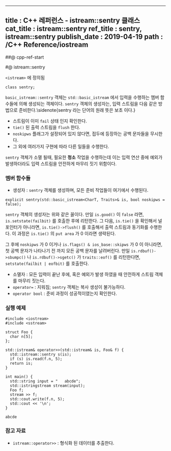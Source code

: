 ----------------
title : C++ 레퍼런스 - istream::sentry 클래스
cat_title : istream::sentry
ref_title : sentry, istream::sentry
publish_date : 2019-04-19
path : /C++ Reference/iostream
--------------

##@ cpp-ref-start

#@ istream::sentry

`<istream>` 에 정의됨

```cpp-formatted
class sentry;
```

`basic_istream::sentry` 객체는 `std::basic_istream` 에서 입력을 수행하는 멤버 함수들에 의해 생성되는 객체이다. `sentry` 객체의 생성자는, 입력 스트림을 다음 같은 방법으로 준비한다.\sidenote{sentry 라는 단어의 원래 뜻은 보초 이다.}

* 스트림이 이미 `fail` 상태 인지 확인한다.
* `tie()` 된 출력 스트림을 `flush` 한다.
* `noskipws` 플래그가 설정되어 있지 않다면, 접두에 등장하는 공백 문자들을 무시한다.
* 그 외에 여러가지 구현에 따라 다른 일들을 수행한다.

`sentry` 객체가 소멸 될때, 필요한 **청소** 작업을 수행하는데 이는 입력 연산 중에 예외가 발생하더라도 입력 스트림을 안전하게 마무리 짓기 위함이다.


### 멤버 함수들

* 생성자 : `sentry` 객체를 생성하며, 모든 준비 작업들이 여기에서 수행된다.

```cpp-formatted
explicit sentry(std::basic_istream<CharT, Traits>& is, bool noskipws = false);
```

`sentry` 객체의 생성자는 위와 같은 꼴이다. 만일 `is.good()` 이 `false` 라면, `is.setstate(failbit)` 를 호출한 후에 리턴한다. 그 다음, `is.tie()` 을 확인해서 널 포인터가 아니라면, `is.tie()->flush()` 를 호출해서 출력 스트림과 동기화를 수행한다. 이 과정은 `is.tie()` 의 `put area` 가 0 이라면 생략된다.

그 후에 `noskipws` 가 0 이거나 `is.flags() & ios_base::skipws` 가 0 이 아니라면, 첫 공백 문자가 나타나기 전 까지 모든 공백 문자를 날려버린다. 만일 `is.rdbuf()->sbumpc()` 나 `is.rdbuf()->sgetc()` 가 `traits::eof()` 를 리턴한다면, `setstate(failbit | eofbit)` 를 호출한다.

* 소멸자 : 모든 입력이 끝난 후에, 혹은 예외가 발생 하였을 때 안전하게 스트림 객체를 마무리 짓는다.
* `operator=` : 지워짐; `sentry` 객체는 복사 생성이 불가능하다.
* `operator bool` : 준비 과정이 성공적이였는지 확인한다.

### 실행 예제

```cpp-formatted
#include <iostream>
#include <sstream>

struct Foo {
  char n[5];
};

std::istream& operator>>(std::istream& is, Foo& f) {
  std::istream::sentry s(is);
  if (s) is.read(f.n, 5);
  return is;
}

int main() {
  std::string input = "   abcde";
  std::istringstream stream(input);
  Foo f;
  stream >> f;
  std::cout.write(f.n, 5);
  std::cout << '\n';
}
```

```exec
abcde
```

### 참고 자료

* `istream::operator>>` : 형식화 된 데이터를 추출한다.